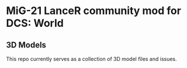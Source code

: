 # MiG-21 LanceR community mod for DCS: World

## 3D Models
This repo currently serves as a collection of 3D model files and issues.
